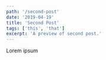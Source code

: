 ```yaml
---
path: '/second-post'
date: '2019-04-19'
title: 'Second Post'
tags: ['this', 'that']
excerpt: 'A preview of second post.'
---
```


Lorem ipsum
